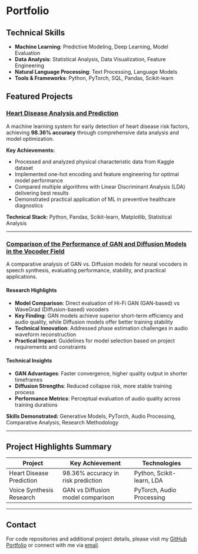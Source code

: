 # Portfolio

## Technical Skills
- **Machine Learning**: Predictive Modeling, Deep Learning, Model Evaluation
- **Data Analysis**: Statistical Analysis, Data Visualization, Feature Engineering  
- **Natural Language Processing**: Text Processing, Language Models
- **Tools & Frameworks**: Python, PyTorch, SQL, Pandas, Scikit-learn

## Featured Projects

### [Heart Disease Analysis and Prediction](Heart%20Attack%20Analysis%20and%20Prediction.pdf)

A machine learning system for early detection of heart disease risk factors, achieving **98.36% accuracy** through comprehensive data analysis and model optimization.

**Key Achievements:**
- Processed and analyzed physical characteristic data from Kaggle dataset
- Implemented one-hot encoding and feature engineering for optimal model performance
- Compared multiple algorithms with Linear Discriminant Analysis (LDA) delivering best results
- Demonstrated practical application of ML in preventive healthcare diagnostics

**Technical Stack:** Python, Pandas, Scikit-learn, Matplotlib, Statistical Analysis

---

### [Comparison of the Performance of GAN and Diffusion Models in the Vocoder Field](https://github.com/Edith218/Portfolio/blob/main/Comparison%20of%20the%20Performance%20of%20GAN%20and%20Diffusion%20Models%20in%20the%20Vocoder%20Field_Main%20Content.pdf)

A comparative analysis of GAN vs. Diffusion models for neural vocoders in speech synthesis, evaluating performance, stability, and practical applications.

#### Research Highlights
- **Model Comparison**: Direct evaluation of Hi-Fi GAN (GAN-based) vs WaveGrad (Diffusion-based) vocoders
- **Key Finding**: GAN models achieve superior short-term efficiency and audio quality, while Diffusion models offer better training stability
- **Technical Innovation**: Addressed phase estimation challenges in audio waveform reconstruction
- **Practical Impact**: Guidelines for model selection based on project requirements and constraints

#### Technical Insights
- **GAN Advantages**: Faster convergence, higher quality output in shorter timeframes
- **Diffusion Strengths**: Reduced collapse risk, more stable training process
- **Performance Metrics**: Perceptual evaluation of audio quality across training durations

**Skills Demonstrated:** Generative Models, PyTorch, Audio Processing, Comparative Analysis, Research Methodology

---

## Project Highlights Summary

| Project | Key Achievement | Technologies |
|---------|-----------------|--------------|
| Heart Disease Prediction | 98.36% accuracy in risk prediction | Python, Scikit-learn, LDA |
| Voice Synthesis Research | GAN vs Diffusion model comparison | PyTorch, Audio Processing |

---

## Contact
For code repositories and additional project details, please visit my [GitHub Portfolio](https://github.com/Edith218/Portfolio) or connect with me via <a href="mailto:xuebingxin11@gmail.com">email</a>.
